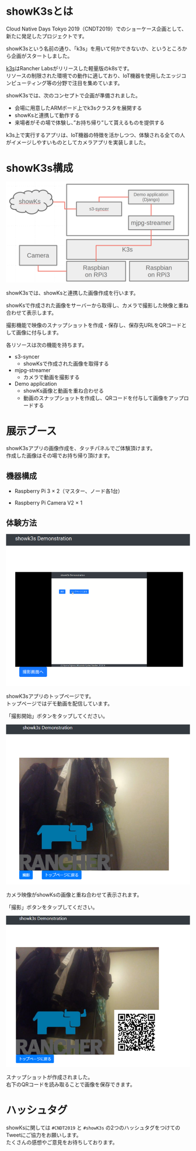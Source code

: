 # showK3sとは

Cloud Native Days Tokyo 2019（CNDT2019）でのショーケース企画として、新たに発足したプロジェクトです。

showK3sという名前の通り、「k3s」を用いて何かできないか、というところから企画がスタートしました。

[k3s](https://k3s.io/)はRancher Labsがリリースした軽量版のk8sです。  
リソースの制限された環境での動作に適しており、IoT機器を使用したエッジコンピューティング等の分野で注目を集めています。

showK3sでは、次のコンセプトで企画が準備されました。

- 会場に用意したARMボード上でk3sクラスタを展開する
- showKsと連携して動作する
- 来場者がその場で体験し、”お持ち帰り”して貰えるものを提供する

k3s上で実行するアプリは、IoT機器の特徴を活かしつつ、体験される全ての人がイメージしやすいものとしてカメラアプリを実装しました。

# showK3s構成

![showk3s-arch](./images/showk3s-arch.png)

showK3sでは、showKsと連携した画像作成を行います。

showKsで作成された画像をサーバーから取得し、カメラで撮影した映像と重ね合わせて表示します。

撮影機能で映像のスナップショットを作成・保存し、保存先URLをQRコードとして画像に付与します。

各リソースは次の機能を持ちます。

- s3-syncer
  - showKsで作成された画像を取得する
- mjpg-streamer
  - カメラで動画を撮影する
- Demo application
  - showKs画像と動画を重ね合わせる
  - 動画のスナップショットを作成し、QRコードを付与して画像をアップロードする

# 展示ブース

showK3sアプリの画像作成を、タッチパネルでご体験頂けます。  
作成した画像はその場でお持ち帰り頂けます。

## 機器構成

- Raspberry Pi 3 × 2（マスター、ノード各1台）

- Raspberry Pi Camera V2 × 1

## 体験方法

![showk3s-top](./images/showk3s-top.png)

showK3sアプリのトップページです。  
トップページではデモ動画を配信しています。

「撮影開始」ボタンをタップしてください。

![showk3s-stream](./images/showk3s-stream.png)

カメラ映像がshowKsの画像と重ね合わせて表示されます。

「撮影」ボタンをタップしてください。

![showk3s-snapshot](./images/showk3s-snapshot.png)

スナップショットが作成されました。  
右下のQRコードを読み取ることで画像を保存できます。

# ハッシュタグ

showKsに関しては `#CNDT2019` と `#showK3s` の2つのハッシュタグをつけてのTweetにご協力をお願いします。  
たくさんの感想やご意見をお待ちしております。
